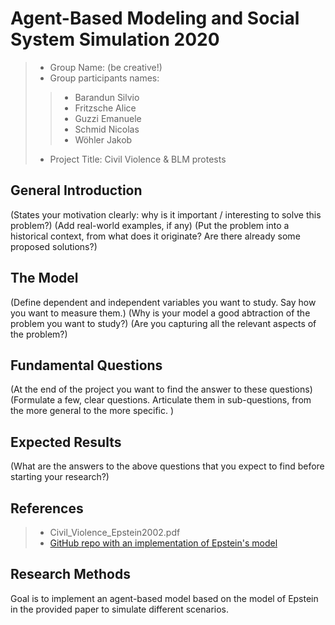 # Agent-Based Modeling and Social System Simulation 2020

> * Group Name: (be creative!)
> * Group participants names:
> > * Barandun Silvio
> > * Fritzsche Alice
> > * Guzzi Emanuele
> > * Schmid Nicolas
> > * Wöhler Jakob 
> * Project Title: Civil Violence & BLM protests

## General Introduction

(States your motivation clearly: why is it important / interesting to solve this problem?)
(Add real-world examples, if any)
(Put the problem into a historical context, from what does it originate? Are there already some proposed solutions?)

## The Model

(Define dependent and independent variables you want to study. Say how you want to measure them.) (Why is your model a good abtraction of the problem you want to study?) (Are you capturing all the relevant aspects of the problem?)


## Fundamental Questions

(At the end of the project you want to find the answer to these questions)
(Formulate a few, clear questions. Articulate them in sub-questions, from the more general to the more specific. )


## Expected Results

(What are the answers to the above questions that you expect to find before starting your research?)


## References 

> * Civil_Violence_Epstein2002.pdf
> * [GitHub repo with an implementation of Epstein's model](https://github.com/projectmesa/mesa-examples/tree/master/examples/EpsteinCivilViolence)

## Research Methods

Goal is to implement an agent-based model based on the model of Epstein in the provided paper to simulate different scenarios.
